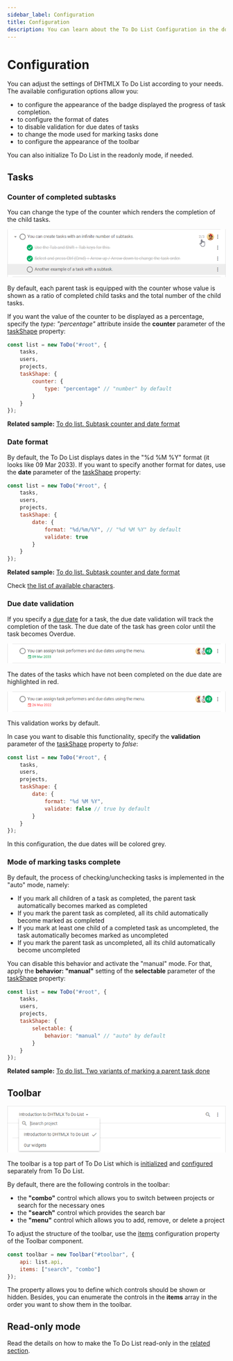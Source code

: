 ```yaml
---
sidebar_label: Configuration
title: Configuration
description: You can learn about the To Do List Configuration in the documentation of the DHTMLX JavaScript To Do List library. Browse developer guides and API reference, try out code examples and live demos, and download a free 30-day evaluation version of DHTMLX To Do List.
---
```


# Configuration

You can adjust the settings of DHTMLX To Do List according to your needs. The available configuration options allow you:
- to configure the appearance of the badge displayed the progress of task completion.
- to configure the format of dates
- to disable validation for due dates of tasks
- to change the mode used for marking tasks done
- to configure the appearance of the toolbar

You can also initialize To Do List in the readonly mode, if needed.

## Tasks

### Counter of completed subtasks

You can change the type of the counter which renders the completion of the child tasks.

![counter](../assets/counter.png)

By default, each parent task is equipped with the counter whose value is shown as a ratio of completed child tasks and the total number of the child tasks.

If you want the value of the counter to be displayed as a percentage, specify the *type: "percentage"* attribute inside the **counter** parameter of the [taskShape](api/configs/taskshape_config.md) property:

~~~js {5-9}
const list = new ToDo("#root", {
    tasks,
    users,
    projects,
    taskShape: {
        counter: {
            type: "percentage" // "number" by default
        }
    }
});
~~~

**Related sample:** [To do list. Subtask counter and date format](https://snippet.dhtmlx.com/magidhw8)

### Date format

By default, the To Do List displays dates in the "%d %M %Y" format (it looks like 09 Mar 2033). If you want to specify another format for dates, use the **date** parameter of the [taskShape](api/configs/taskshape_config.md) property:

~~~js {5-10}
const list = new ToDo("#root", {
    tasks,
    users,
    projects,
    taskShape: {
        date: {
            format: "%d/%m/%Y", // "%d %M %Y" by default
            validate: true
        }
    }
});
~~~

**Related sample:** [To do list. Subtask counter and date format](https://snippet.dhtmlx.com/magidhw8)

Check [the list of available characters](api/configs/taskshape_config.md#list-of-characters).

### Due date validation

If you specify a [due date](api/configs/tasks_config.md) for a task, the due date validation will track the completion of the task. The due date of the task has green color until the task becomes Overdue. 

![due_date](../assets/due_date.png)

The dates of the  tasks which have not been completed on the due date are highlighted in red.  

![due_date](../assets/overdue_task.png)

This validation works by default.

In case you want to disable this functionality, specify the **validation** parameter of the [taskShape](api/configs/taskshape_config.md) property to *false*:

~~~js {5-10}
const list = new ToDo("#root", {
    tasks,
    users,
    projects,
    taskShape: {
        date: {
            format: "%d %M %Y",
            validate: false // true by default
        }
    }
});
~~~

In this configuration, the due dates will be colored grey.

### Mode of marking tasks complete

By default, the process of checking/unchecking tasks is implemented in the "auto" mode, namely:

- If you mark all children of a task as completed, the parent task automatically becomes marked as completed 
- If you mark the parent task as completed, all its child automatically become marked as completed
- If you mark at least one child of a completed task as uncompleted, the task automatically becomes marked as uncompleted
- If you mark the parent task as uncompleted, all its child automatically become uncompleted

You can disable this behavior and activate the "manual" mode. For that, apply the **behavior: "manual"** setting of the **selectable** parameter of the [taskShape](api/configs/taskshape_config.md) property:

~~~js {5-9}
const list = new ToDo("#root", {
    tasks,
    users,
    projects,
    taskShape: {
        selectable: {
            behavior: "manual" // "auto" by default
        }
    }
});
~~~

**Related sample:** [To do list. Two variants of marking a parent task done](https://snippet.dhtmlx.com/5892fcr2)

## Toolbar

![toolbar](../assets/separate_toolbar.png)

The toolbar is a top part of To Do List which is [initialized](guides/initialization.md#initialize-toolbar) and [configured](category/toolbar-properties.md) separately from To Do List.

By default, there are the following controls in the toolbar:

- the **"combo"** control which allows you to switch between projects or search for the necessary ones
- the **"search"** control which provides the search bar
- the **"menu"** control which allows you to add, remove, or delete a project

To adjust the structure of the toolbar, use the [items](api/toolbar_api/configs/items_config.md) configuration property of the Toolbar component. 

~~~js
const toolbar = new Toolbar("#toolbar", {
    api: list.api,
    items: ["search", "combo"]
});
~~~

The property allows you to define which controls should be shown or hidden. Besides, you can enumerate the controls in the **items** array in the order you want to show them in the toolbar.


## Read-only mode

Read the details on how to make the To Do List read-only in the [related section](guides/readonly_mode.md).
